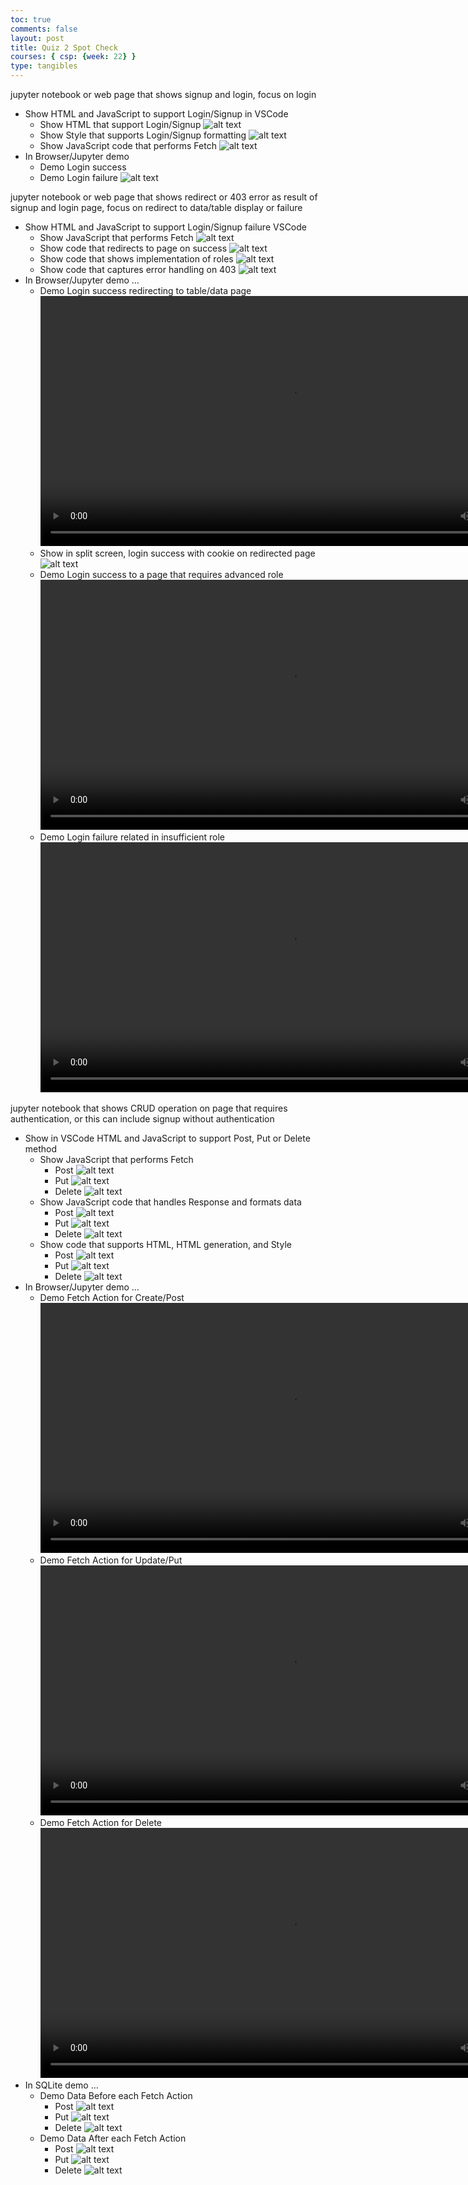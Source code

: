```yaml
---
toc: true
comments: false
layout: post
title: Quiz 2 Spot Check
courses: { csp: {week: 22} }
type: tangibles
---
```


jupyter notebook or web page that shows signup and login, focus on login

- Show HTML and JavaScript to support Login/Signup in VSCode
    - Show HTML that support Login/Signup
    ![alt text](</student/images/Screenshot 2024-02-04 at 10.25.38 PM.png>)
    - Show Style that supports Login/Signup formatting
    ![alt text](</student/images/Screenshot 2024-02-04 at 10.27.17 PM.png>)
    - Show JavaScript code that performs Fetch
    ![alt text](</student/images/Screenshot 2024-02-04 at 10.29.00 PM.png>)
- In Browser/Jupyter demo 
    - Demo Login success
    - Demo Login failure
    ![alt text](</student/images/Screenshot 2024-02-04 at 10.32.48 PM.png>)

jupyter notebook or web page that shows redirect or 403 error as result of signup and login page, focus on redirect to data/table display or failure

- Show HTML and JavaScript to support Login/Signup failure VSCode
    - Show JavaScript that performs Fetch
    ![alt text](</student/images/Screenshot 2024-02-04 at 10.29.00 PM.png>)
    - Show code that redirects to page on success
    ![alt text](</student/images/Screenshot 2024-02-04 at 10.43.16 PM.png>)
    - Show code that shows implementation of roles
    ![alt text](</student/images/Screenshot 2024-02-06 at 6.59.38 AM.png>)
    - Show code that captures error handling on 403
    ![alt text](</student/images/Screenshot 2024-02-04 at 10.45.18 PM.png>)
- In Browser/Jupyter demo …
    - Demo Login success redirecting to table/data page
    <video  height="400" controls src="/student/videos/Screen Recording 2024-02-04 at 10.51.42 PM.mp4" title="Title"></video>
    - Show in split screen, login success with cookie on redirected page
    ![alt text](</student/images/Screenshot 2024-02-04 at 10.36.36 PM.png>)
    - Demo Login success to a page that requires advanced role
    <video height="400" controls src="/student/videos/Screen Recording 2024-02-06 at 7.03.37 AM.mp4" title="Title"></video>
    - Demo Login failure related in insufficient role
    <video height="400" controls src="/student/videos/Screen Recording 2024-02-06 at 7.09.03 AM.mp4" title="Title"></video>

jupyter notebook that shows CRUD operation on page that requires authentication, or this can include signup without authentication

- Show in VSCode HTML and JavaScript to support Post, Put or Delete method
    - Show JavaScript that performs Fetch
        - Post
        ![alt text](</student/images/Screenshot 2024-02-05 at 6.13.06 PM.png>)
        - Put
        ![alt text](</student/images/Screenshot 2024-02-05 at 6.13.51 PM.png>)
        - Delete
        ![alt text](</student/images/Screenshot 2024-02-05 at 6.14.36 PM.png>)
    - Show JavaScript code that handles Response and formats data
        - Post
        ![alt text](</student/images/Screenshot 2024-02-05 at 6.16.53 PM.png>)
        - Put
        ![alt text](</student/images/Screenshot 2024-02-05 at 6.17.52 PM.png>)
        - Delete
        ![alt text](</student/images/Screenshot 2024-02-05 at 6.18.33 PM.png>)
    - Show code that supports HTML, HTML generation, and Style
        - Post
        ![alt text](</student/images/Screenshot 2024-02-05 at 7.07.27 PM.png>)
        - Put
        ![alt text](</student/images/Screenshot 2024-02-05 at 7.08.07 PM.png>)
        - Delete
        ![alt text](</student/images/Screenshot 2024-02-05 at 7.08.49 PM.png>)
- In Browser/Jupyter demo …
    - Demo Fetch Action for Create/Post
    <video height="400" controls src="/student/videos/Screen Recording 2024-02-05 at 7.23.40 PM.mp4" title="Title"></video>
    - Demo Fetch Action for Update/Put
    <video height="400" controls src="/student/videos/Screen Recording 2024-02-05 at 7.28.29 PM.mp4" title="Title"></video>
    - Demo Fetch Action for Delete
    <video height="400" controls src="/student/videos/Screen Recording 2024-02-05 at 7.33.58 PM.mp4" title="Title"></video>
- In SQLite demo …
    - Demo Data Before each Fetch Action
        - Post
        ![alt text](</student/images/Screenshot 2024-02-05 at 7.44.45 PM.png>)
        - Put
        ![alt text](</student/images/Screenshot 2024-02-05 at 7.45.27 PM.png>)
        - Delete
        ![alt text](</student/images/Screenshot 2024-02-05 at 7.49.33 PM.png>)
    - Demo Data After each Fetch Action
        - Post
        ![alt text](</student/images/Screenshot 2024-02-05 at 7.45.27 PM.png>)
        - Put
        ![alt text](</student/images/Screenshot 2024-02-05 at 7.49.33 PM.png>)
        - Delete
        ![alt text](</student/images/Screenshot 2024-02-05 at 7.50.33 PM.png>)
